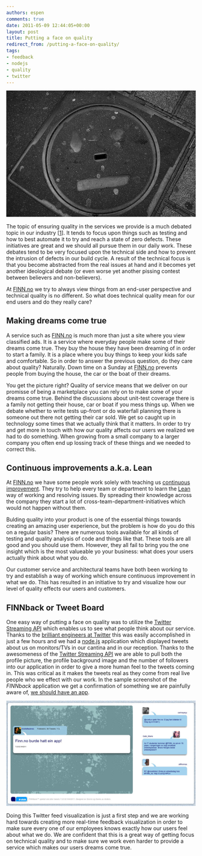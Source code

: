 ```yaml
---
authors: espen
comments: true
date: 2011-05-09 12:44:05+00:00
layout: post
title: Putting a face on quality
redirect_from: /putting-a-face-on-quality/
tags:
- feedback
- nodejs
- quality
- twitter
---
```

<a href="http://www.flickr.com/photos/dolarz/">
    <img src="/images/2011-05-09-putting-a-face-on-quality/flickrface.jpg" alt="Photo by dolarz" >
</a>

The topic of ensuring quality in the services we provide is a much debated topic in our industry [[1](http://gojko.net/2011/04/27/visualising-quality-initial-ideas)]. It tends to focus upon things such as testing and how to best automate it to try and reach a state of zero defects. These initiatives are great and we should all pursue them in our daily work. These debates tend to be very focused upon the technical side and how to prevent the intrusion of defects in our build cycle. A result of the technical focus is that you become abstracted from the real issues at hand and it becomes yet another ideological debate (or even worse yet another pissing contest between believers and non-believers).




At [FINN.no](http://www.finn.no) we try to always view things from an end-user perspective and technical quality is no different. So what does technical quality mean for our end users and do they really care?





## Making dreams come true


A service such as [FINN.no](http://www.finn.no) is much more than just a site where you view classified ads. It is a service where everyday people make some of their dreams come true. They buy the house they have been dreaming of in order to start a family. It is a place where you buy things to keep your kids safe and comfortable. So in order to answer the previous question, do they care about quality? Naturally. Down time on a Sunday at [FINN.no](http://www.finn.no) prevents people from buying the house, the car or the boat of their dreams.

You get the picture right? Quality of service means that we deliver on our promisse of being a marketplace you can rely on to make some of your dreams come true. Behind the discussions about unit-test coverage there is a family not getting their house, car or boat if you mess things up. When we debate whether to write tests up-front or do waterfall planning there is someone out there not getting their car sold. We get so caught up in technology some times that we actually think that it matters. In order to try and get more in touch with how our quality affects our users we realized we had to do something. When growing from a small company to a larger company you often end up lossing track of these things and we needed to correct this.


## Continuous improvements a.k.a. Lean


At [FINN.no](http://www.finn.no) we have some people work solely with teaching us [continuous improvement](http://en.wikipedia.org/wiki/Continuous_improvement_process). They try to help every team or department to learn the [Lean](http://en.wikipedia.org/wiki/Lean_software_development) way of working and resolving issues. By spreading their knowledge across the company they start a lot of cross-team-department-initiatives which would not happen without them.

Bulding quality into your product is one of the essential things towards creating an amazing user experience, but the problem is how do you do this on a regular basis? There are numerous tools available for all kinds of testing and quality analysis of code and things like that. These tools are all good and you should use them. However, they all fail to bring you the one insight which is the most valueable yo your business: what does your users actually think about what you do.

Our customer service and architectural teams have both been working to try and establish a way of working which ensure continuous improvement in what we do. This has resulted in an initiative to try and visualize how our level of quality effects our users and customers.


## FINNback or Tweet Board


One easy way of putting a face on quality was to utilize the [Twitter Streaming API](http://dev.twitter.com/pages/streaming_api) which enables us to see what people think about our service. Thanks to the [brilliant engineers at Twitter](http://dev.twitter.com/) this was easily accomplished in just a few hours and we had a [node.js](http://nodejs.org) application which displayed tweets about us on monitors/TVs in our cantina and in our reception. Thanks to the awesomeness of the [Twitter Streaming API](http://dev.twitter.com/pages/streaming_api) we are able to pull both the profile picture, the profile background image and the number of followers into our application in order to give a more human feel to the tweets coming in. This was critical as it makes the tweets real as they come from real live people who we effect with our work. In the sample screenshot of the _FINNback_ application  we get a confirmation of something we are painfully aware of, [we should have an app](http://twitter.com/#!/AnetteBastnes/status/65843803675820032).

<a href="http://www.flickr.com/photos/dolarz/">
    <img src="/images/2011-05-09-putting-a-face-on-quality/feedback.jpg" alt="Photo of Feedback board" >
</a>

Doing this Twitter feed visualization is just a first step and we are working hard towards creating more real-time feedback visualization in order to make sure every one of our employees knows exactly how our users feel about what we do. We are confident that this is a great way of getting focus on technical quality and to make sure we work even harder to provide a service which makes our users dreams come true.
